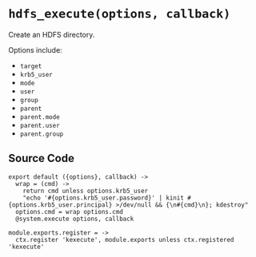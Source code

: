 
# `hdfs_execute(options, callback)`

Create an HDFS directory.

Options include:

*   `target`   
*   `krb5_user`   
*   `mode`   
*   `user`   
*   `group`   
*   `parent`   
*   `parent.mode`   
*   `parent.user`   
*   `parent.group`   

## Source Code

    export default ({options}, callback) ->
      wrap = (cmd) ->
        return cmd unless options.krb5_user
        "echo '#{options.krb5_user.password}' | kinit #{options.krb5_user.principal} >/dev/null && {\n#{cmd}\n}; kdestroy"
      options.cmd = wrap options.cmd
      @system.execute options, callback

    module.exports.register = ->
      ctx.register 'kexecute', module.exports unless ctx.registered 'kexecute'
